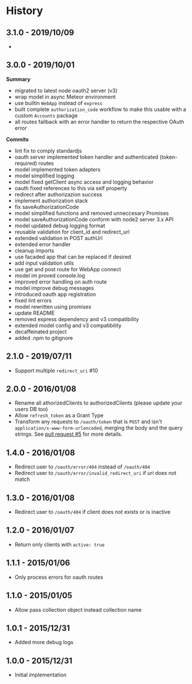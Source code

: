 # History

## 3.1.0 - 2019/10/09

- 

## 3.0.0 - 2019/10/01

**Summary**

- migrated to latest node oauth2 server (v3)
- wrap model in async Meteor environment
- use builtin `WebApp` instead of `express`
- built complete `authorization_code` workflow to make this usable with a custom `Accounts` package
- all routes fallback with an error handler to return the respective OAuth error 

**Commits**

- lint fix to comply standardjs
- oauth server implemented token handler and authenticated (token-required) routes
- model implemented token adapters
- model simplified logging
- model fixed getClient async access and logging behavior
- oauth fixed references to this via self property
- redirect after authorizazion success
- implement authorization stack
- fix saveAuthorizationCode
- model simplified functions and removed unneccesary Promises
- model saveAuthorizationCode conform with node2 server 3.x API
- model updated debug logging format
- reusable validation for client_id and redirect_url
- extended validation in POST authUrl
- extended error handler
- cleanup imports
- use facaded app that can be replaced if desired
- add input validation utils
- use get and post route for WebApp connect
- model im proved console.log
- improved error handling on auth route
- model improve debug messages
- introduced oauth app registration
- fixed lint errors
- model rewritten using promises
- update README
- removed express dependency and v3 compatibility
- extended model config and v3 compatibility
- decaffeinated project
- added .npm to gitignore


## 2.1.0 - 2019/07/11

- Support multiple `redirect_uri` #10

## 2.0.0 - 2016/01/08

- Rename all athorizedClients to authorizedClients (please update your users DB too)
- Allow `refresh_token` as a Grant Type
- Transform any requests to `/oauth/token` that is `POST` and isn't `application/x-www-form-urlencoded`, merging the body and the query strings. See [pull request #5](https://github.com/RocketChat/rocketchat-oauth2-server/pull/5) for more details.

## 1.4.0 - 2016/01/08

- Redirect user to `/oauth/error/404` instead of `/oauth/404`
- Redirect user to `/oauth/error/invalid_redirect_uri` if uri does not match

## 1.3.0 - 2016/01/08

- Redirect user to `/oauth/404` if client does not exists or is inactive

## 1.2.0 - 2016/01/07

- Return only clients with `active: true`

## 1.1.1 - 2015/01/06

- Only process errors for oauth routes

## 1.1.0 - 2015/01/05

- Allow pass collection object instead collection name

## 1.0.1 - 2015/12/31

- Added more debug logs

## 1.0.0 - 2015/12/31

- Initial implementation
